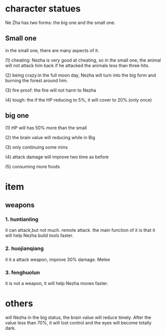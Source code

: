 # character statues
Ne Zha has two forms: the big one and the small one.

## Small one
in the small one, there are many aspects of it.

(1) cheating: Nezha is very good at cheating, so in the small one, the animal will not attack him back if he attacked the animals less than three hits.

(2) being crazy:in the full moon day, Nezha will turn into the big form and burning the forest around him.

(3) fire proof: the fire will not harm to Nezha

(4) tough: the if the HP reducing to 5%, it will cover to 20%.(only once) 

## big one
(1) HP will has 50% more than the small

(2) the brain value will reducing while in Big 

(3) only continuing some mins

(4) attack damage will improve two time as before

(5) consuming more foods

# item
## weapons
### 1. huntianling
it can attack,but not much. remote attack. the main function of it is that it will help Nezha build tools faster.
### 2. huojianqiang
it it a attack weapon, improve 30% damage. Melee
### 3. fenghuolun
it is not a weapon, it will help Nezha moves faster.

# others
will Nezha in the big status, the brain value will reduce timely. After the value less than 70%, it will lost control and the eyes will become totally dark.

